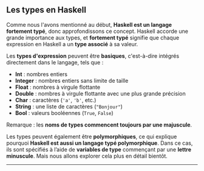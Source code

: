 ## Les types en Haskell 
Comme nous l'avons mentionné au début, **Haskell est un langage fortement typé**, donc approfondissons ce concept. Haskell accorde une grande importance aux types, et **fortement typé** signifie que chaque expression en Haskell a un **type associé** à sa valeur.

Les **types d'expression** peuvent être **basiques**, c'est-à-dire intégrés directement dans le langage, tels que :
- **Int** : nombres entiers
- **Integer** : nombres entiers sans limite de taille
- **Float** : nombres à virgule flottante
- **Double** : nombres à virgule flottante avec une plus grande précision
- **Char** : caractères (`'a'`, `'b'`, etc.)
- **String** : une liste de caractères (`"Bonjour"`)
- **Bool** : valeurs booléennes (`True`, `False`)

Remarque : les **noms de types commencent toujours par une majuscule**.

Les types peuvent également être **polymorphiques**, ce qui explique pourquoi **Haskell est aussi un langage typé polymorphique**. Dans ce cas, ils sont spécifiés à l’aide de **variables de type** commençant par une **lettre minuscule**. Mais nous allons explorer cela plus en détail bientôt.

---
